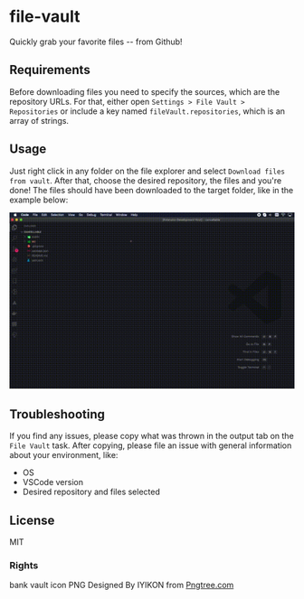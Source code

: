 # file-vault

Quickly grab your favorite files -- from Github!

## Requirements

Before downloading files you need to specify the sources, which are the repository URLs. For that, either open `Settings > File Vault > Repositories` or include a key named `fileVault.repositories`, which is an array of strings.

## Usage

Just right click in any folder on the file explorer and select `Download files from vault`. After that, choose the desired repository, the files and you're done! The files should have been downloaded to the target folder, like in the example below:

![Demo](./example.gif)

## Troubleshooting

If you find any issues, please copy what was thrown in the output tab on the `File Vault` task.
After copying, please file an issue with general information about your environment, like:

- OS
- VSCode version
- Desired repository and files selected

## License

MIT

### Rights

bank vault icon PNG Designed By IYIKON from <a href="https://pngtree.com/">Pngtree.com</a>
